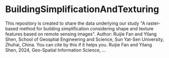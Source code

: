 # BuildingSimplificationAndTexturing
This repository is created to share the data underlying our study "A raster-based method for building simplification considering shape and texture features based on remote sensing images".
Author: Ruijie Fan and Yilang Shen, School of Geosptial Engineering and Science, Sun Yat-Sen University, Zhuhai, China. 
You can cite by this if it helps you.
Ruijie Fan and Yilang Shen, 2024, Geo-Spatial Information Science,
...
